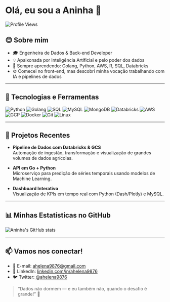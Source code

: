 # Olá, eu sou a Aninha 👋

![Profile Views](https://komarev.com/ghpvc/?username=ahelena9876&color=blue)

## 😊 Sobre mim
- 🎓 Engenheira de Dados & Back-end Developer  
- 💡 Apaixonada por Inteligência Artificial e pelo poder dos dados  
- 🌱 Sempre aprendendo: Golang, Python, AWS, R, SQL, Databricks  
- ⚙️ Comecei no front-end, mas descobri minha vocação trabalhando com IA e pipelines de dados  
---

## 🔧 Tecnologias e Ferramentas

![Python](https://img.shields.io/badge/Python-3776AB?style=for-the-badge&logo=python&logoColor=white)
![Golang](https://img.shields.io/badge/Go-00ADD8?style=for-the-badge&logo=go&logoColor=white)
![SQL](https://img.shields.io/badge/SQL-4479A1?style=for-the-badge&logo=sqlite&logoColor=white)
![MySQL](https://img.shields.io/badge/MySQL-003545?style=for-the-badge&logo=mysql&logoColor=white)
![MongoDB](https://img.shields.io/badge/MongoDB-47A248?style=for-the-badge&logo=mongodb&logoColor=white)
![Databricks](https://img.shields.io/badge/Databricks-FC6D26?style=for-the-badge&logo=databricks&logoColor=white)
![AWS](https://img.shields.io/badge/AWS-232F3E?style=for-the-badge&logo=amazon-aws&logoColor=white)
![GCP](https://img.shields.io/badge/Google_Cloud-4285F4?style=for-the-badge&logo=google-cloud&logoColor=white)
![Docker](https://img.shields.io/badge/Docker-2496ED?style=for-the-badge&logo=docker&logoColor=white)
![Git](https://img.shields.io/badge/Git-F05032?style=for-the-badge&logo=git&logoColor=white)
![Linux](https://img.shields.io/badge/Linux-FCC624?style=for-the-badge&logo=linux&logoColor=black)

---

## 📂 Projetos Recentes
- **Pipeline de Dados com Databricks & GCS**  
  Automação de ingestão, transformação e visualização de grandes volumes de dados agrícolas.

- **API em Go + Python**  
  Microserviço para predição de séries temporais usando modelos de Machine Learning.

- **Dashboard Interativo**  
  Visualização de KPIs em tempo real com Python (Dash/Plotly) e MySQL.

---

## 📊 Minhas Estatísticas no GitHub

![Aninha's GitHub stats](https://github-readme-stats.vercel.app/api?username=anahelenateodoro&show_icons=true&theme=tokyonight)

---

## 📫 Vamos nos conectar!
- 📧 E-mail: [ahelena9876@gmail.com](mailto:ahelena9876@gmail.com)  
- 💼 LinkedIn: [linkedin.com/in/ahelena9876](https://www.linkedin.com/in/ahelena9876)  
- 🐦 Twitter: [@ahelena9876](https://twitter.com/ahelena9876)

> “Dados não dormem — e eu também não, quando o desafio é grande!” 🚀
